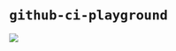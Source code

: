 # `github-ci-playground`

![](https://github.com/qryxip/github-ci-playground/workflows/CI/badge.svg)

